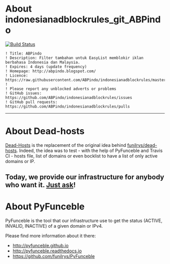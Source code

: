 # About indonesianadblockrules_git_ABPindo

[![Build Status](https://travis-ci.org/dead-hosts/indonesianadblockrules_git_ABPindo.svg?branch=master)](https://travis-ci.org/dead-hosts/indonesianadblockrules_git_ABPindo)

```
! Title: ABPindo
! Description: Filter tambahan untuk EasyList memblokir iklan berbahasa Indonesia dan Malaysia.
! Expires: 4 days (update frequency)
! Homepage: http://abpindo.blogspot.com/
! Licence: https://raw.githubusercontent.com/ABPindo/indonesianadblockrules/master/LICENSE
! 
! Please report any unblocked adverts or problems
! GitHub issues: https://github.com/ABPindo/indonesianadblockrules/issues
! GitHub pull requests: https://github.com/ABPindo/indonesianadblockrules/pulls
```

--------------------------------------------------------------------------------

# About Dead-hosts

[Dead-Hosts](https://github.com/dead-hosts) is the replacement of the original idea behind [funilrys/dead-hosts](https://github.com/funilrys/dead-hosts).
Indeed, the idea was to test - with the help of PyFunceble and Travis CI - hosts file, list of domains or even bocklist to have a list of only active domains or IP.

Today, we provide our infrastructure for anybody who want it. [Just ask](https://github.com/dead-hosts/dev-center/issues/new?template=inclusion-request.md)!
--------------------------------------------------------------------------------

# About PyFunceble

PyFunceble is the tool that our infrastructure use to get the status (ACTIVE, INVALID, INACTIVE) of a given domain or IPv4.

Please find more information about it there:

* http://pyfunceble.github.io
* http://pyfunceble.readthedocs.io
* https://github.com/funilrys/PyFunceble

